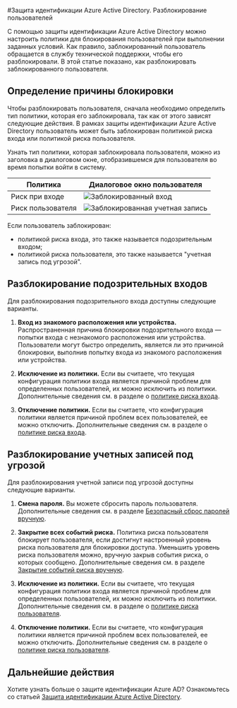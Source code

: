 <properties
	pageTitle="Защита идентификации Azure Active Directory. Разблокирование пользователей | Microsoft Azure"
	description="Узнайте, как разблокировать пользователей, заблокированных политикой защиты идентификации Azure Active Directory."
	services="active-directory"
	keywords="защита идентификации Azure Active Directory, разблокирование пользователей"
	documentationCenter=""
	authors="markusvi"
	manager="femila"
	editor=""/>

<tags
	ms.service="active-directory"
	ms.workload="identity"
	ms.tgt_pltfrm="na"
	ms.devlang="na"
	ms.topic="article"
	ms.date="09/20/2016"
	ms.author="markvi"/>

#Защита идентификации Azure Active Directory. Разблокирование пользователей

С помощью защиты идентификации Azure Active Directory можно настроить политики для блокирования пользователей при выполнении заданных условий. Как правило, заблокированный пользователь обращается в службу технической поддержки, чтобы его разблокировали. В этой статье показано, как разблокировать заблокированного пользователя.


## Определение причины блокировки

Чтобы разблокировать пользователя, сначала необходимо определить тип политики, которая его заблокировала, так как от этого зависят следующие действия. В рамках защиты идентификации Azure Active Directory пользователь может быть заблокирован политикой риска входа или политикой риска пользователя.

Узнать тип политики, которая заблокировала пользователя, можно из заголовка в диалоговом окне, отобразившемся для пользователя во время попытки войти в систему.

|Политика | Диалоговое окно пользователя|
|--- | --- |
|Риск при входе | ![Заблокированный вход](./media/active-directory-identityprotection-unblock-howto/02.png) |
|Риск пользователя | ![Заблокированная учетная запись](./media/active-directory-identityprotection-unblock-howto/104.png) |


Если пользователь заблокирован:

- политикой риска входа, это также называется подозрительным входом;
- политикой риска пользователя, это также называется "учетная запись под угрозой".

 
## Разблокирование подозрительных входов

Для разблокирования подозрительного входа доступны следующие варианты.

1. **Вход из знакомого расположения или устройства.** Распространенная причина блокировки подозрительного входа — попытки входа с незнакомого расположения или устройства. Пользователи могут быстро определить, является ли это причиной блокировки, выполнив попытку входа из знакомого расположения или устройства.


3. **Исключение из политики.** Если вы считаете, что текущая конфигурация политики входа является причиной проблем для определенных пользователей, их можно исключить из политики. Дополнительные сведения см. в разделе о [политике риска входа](active-directory-identityprotection.md#sign-in-risk-policy).
 
4. **Отключение политики.** Если вы считаете, что конфигурация политики является причиной проблем всех пользователей, ее можно отключить. Дополнительные сведения см. в разделе о [политике риска входа](active-directory-identityprotection.md#sign-in-risk-policy).


## Разблокирование учетных записей под угрозой

Для разблокирования учетной записи под угрозой доступны следующие варианты.

1. **Смена пароля.** Вы можете сбросить пароль пользователя. Дополнительные сведения см. в разделе [Безопасный сброс паролей вручную](active-directory-identityprotection.md#manual-secure-password-reset).

2. **Закрытие всех событий риска.** Политика риска пользователя блокирует пользователя, если достигнут настроенный уровень риска пользователя для блокировки доступа. Уменьшить уровень риска пользователя можно, вручную закрыв события риска, о которых сообщено. Дополнительные сведения см. в разделе [Закрытие событий риска вручную](active-directory-identityprotection.md#closing-risk-events-manually).

3. **Исключение из политики.** Если вы считаете, что текущая конфигурация политики входа является причиной проблем для определенных пользователей, их можно исключить из политики. Дополнительные сведения см. в разделе о [политике риска пользователя](active-directory-identityprotection.md#user-risk-policy).
 
4. **Отключение политики.** Если вы считаете, что конфигурация политики является причиной проблем всех пользователей, ее можно отключить. Дополнительные сведения см. в разделе о [политике риска пользователя](active-directory-identityprotection.md#user-risk-policy).




## Дальнейшие действия

 Хотите узнать больше о защите идентификации Azure AD? Ознакомьтесь со статьей [Защита идентификации Azure Active Directory](active-directory-identityprotection.md).
 

<!---HONumber=AcomDC_0921_2016-->